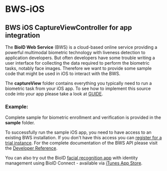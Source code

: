 # BWS-iOS 

## BWS iOS CaptureViewController for app integration

The **BioID Web Service** (BWS) is a cloud-based online service providing a powerful multimodal biometric technology with liveness detection 
to application developers. But often developers have some trouble writing a user interface for collecting the data required to perform the biometric tasks, 
notably face images. Therefore we want to provide some sample code that might be used in iOS to interact with the BWS.

The **captureView** folder contains everything you typically need to run a biometric task from your iOS app. To see how to implement this source code into your app please take a look at [GUIDE](GUIDE.md). 

### Example:
Complete sample for biometric enrollment and verification is provided in the **sample** folder.

To successfully run the sample iOS app, you need to have access to an existing BWS installation. If you don't have this access you can [register for a trial instance][trial].
For the complete documentation of the BWS API please visit the [Developer Reference][docs].

You can also try out the BioID [facial recognition app][bioid] with identity management using BioID Connect - available via [iTunes App Store][appstore].

[bioid]: https://www.bioid.com/facial-recognition-app "BioID Facial Recognition App"
[appstore]: https://apps.apple.com/us/app/bioid-facial-recognition-authenticator/id1054317153 "BioID iOS app"
[docs]: https://developer.bioid.com/bwsreference "BWS documentation"
[trial]: https://bwsportal.bioid.com/register "Register for a trial instance"
